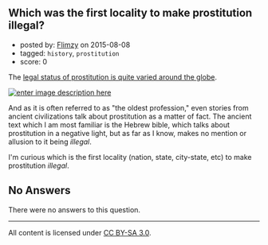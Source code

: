 ## Which was the first locality to make prostitution illegal?

- posted by: [Flimzy](https://stackexchange.com/users/7879/flimzy) on 2015-08-08
- tagged: `history`, `prostitution`
- score: 0

The [legal status of prostitution is quite varied around the globe](https://en.wikipedia.org/wiki/Prostitution#Legality).

[![enter image description here][1]][1]

And as it is often referred to as "the oldest profession," even stories from ancient civilizations talk about prostitution as a matter of fact.  The ancient text which I am most familiar is the Hebrew bible, which talks about prostitution in a negative light, but as far as I know, makes no mention or allusion to it being *illegal*.

I'm curious which is the first locality (nation, state, city-state, etc) to make prostitution *illegal*.


  [1]: http://i.stack.imgur.com/AIU4N.png

## No Answers

There were no answers to this question.


---

All content is licensed under [CC BY-SA 3.0](https://creativecommons.org/licenses/by-sa/3.0/).

